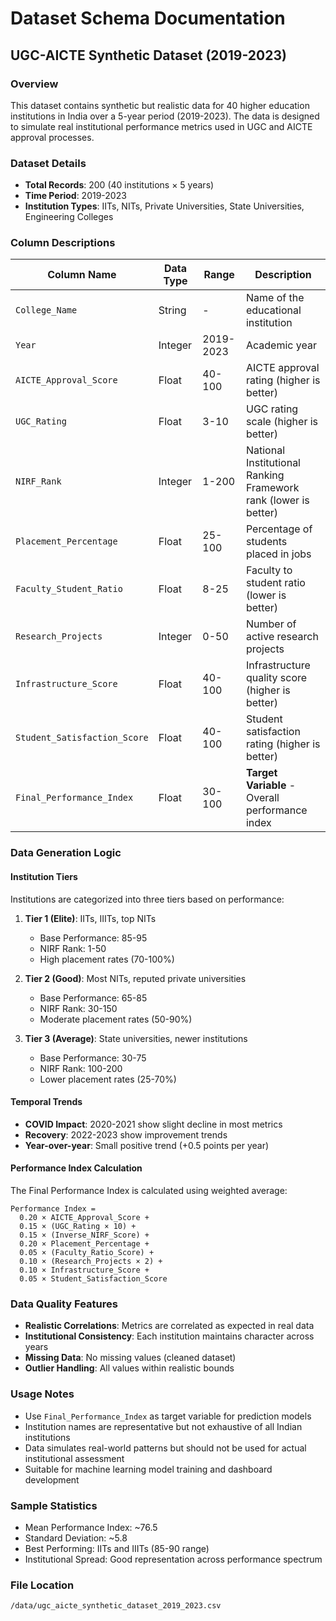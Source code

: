 # Dataset Schema Documentation

## UGC-AICTE Synthetic Dataset (2019-2023)

### Overview
This dataset contains synthetic but realistic data for 40 higher education institutions in India over a 5-year period (2019-2023). The data is designed to simulate real institutional performance metrics used in UGC and AICTE approval processes.

### Dataset Details
- **Total Records**: 200 (40 institutions × 5 years)
- **Time Period**: 2019-2023
- **Institution Types**: IITs, NITs, Private Universities, State Universities, Engineering Colleges

### Column Descriptions

| Column Name | Data Type | Range | Description |
|-------------|-----------|-------|-------------|
| `College_Name` | String | - | Name of the educational institution |
| `Year` | Integer | 2019-2023 | Academic year |
| `AICTE_Approval_Score` | Float | 40-100 | AICTE approval rating (higher is better) |
| `UGC_Rating` | Float | 3-10 | UGC rating scale (higher is better) |
| `NIRF_Rank` | Integer | 1-200 | National Institutional Ranking Framework rank (lower is better) |
| `Placement_Percentage` | Float | 25-100 | Percentage of students placed in jobs |
| `Faculty_Student_Ratio` | Float | 8-25 | Faculty to student ratio (lower is better) |
| `Research_Projects` | Integer | 0-50 | Number of active research projects |
| `Infrastructure_Score` | Float | 40-100 | Infrastructure quality score (higher is better) |
| `Student_Satisfaction_Score` | Float | 40-100 | Student satisfaction rating (higher is better) |
| `Final_Performance_Index` | Float | 30-100 | **Target Variable** - Overall performance index |

### Data Generation Logic

#### Institution Tiers
Institutions are categorized into three tiers based on performance:

1. **Tier 1 (Elite)**: IITs, IIITs, top NITs
   - Base Performance: 85-95
   - NIRF Rank: 1-50
   - High placement rates (70-100%)

2. **Tier 2 (Good)**: Most NITs, reputed private universities
   - Base Performance: 65-85
   - NIRF Rank: 30-150
   - Moderate placement rates (50-90%)

3. **Tier 3 (Average)**: State universities, newer institutions
   - Base Performance: 30-75
   - NIRF Rank: 100-200
   - Lower placement rates (25-70%)

#### Temporal Trends
- **COVID Impact**: 2020-2021 show slight decline in most metrics
- **Recovery**: 2022-2023 show improvement trends
- **Year-over-year**: Small positive trend (+0.5 points per year)

#### Performance Index Calculation
The Final Performance Index is calculated using weighted average:

```
Performance Index = 
  0.20 × AICTE_Approval_Score +
  0.15 × (UGC_Rating × 10) +
  0.15 × (Inverse_NIRF_Score) +
  0.20 × Placement_Percentage +
  0.05 × (Faculty_Ratio_Score) +
  0.10 × (Research_Projects × 2) +
  0.10 × Infrastructure_Score +
  0.05 × Student_Satisfaction_Score
```

### Data Quality Features
- **Realistic Correlations**: Metrics are correlated as expected in real data
- **Institutional Consistency**: Each institution maintains character across years
- **Missing Data**: No missing values (cleaned dataset)
- **Outlier Handling**: All values within realistic bounds

### Usage Notes
- Use `Final_Performance_Index` as target variable for prediction models
- Institution names are representative but not exhaustive of all Indian institutions
- Data simulates real-world patterns but should not be used for actual institutional assessment
- Suitable for machine learning model training and dashboard development

### Sample Statistics
- Mean Performance Index: ~76.5
- Standard Deviation: ~5.8
- Best Performing: IITs and IIITs (85-90 range)
- Institutional Spread: Good representation across performance spectrum

### File Location
`/data/ugc_aicte_synthetic_dataset_2019_2023.csv`